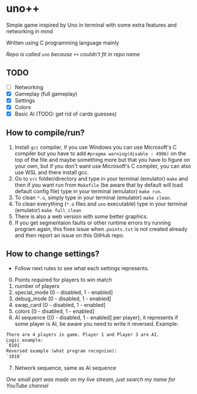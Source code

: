 # uno++
Simple game inspired by Uno in terminal with some extra features and networking in mind

Written using C programming language mainly

*Repo is called `uno` because `++` couldn't fit in repo name*

## TODO
- [ ] Networking
- [x] Gameplay (full gameplay)
- [x] Settings
- [x] Colors
- [x] Basic AI (TODO: get rid of cards guesses)

## How to compile/run?
1. Install `gcc` compiler, if you use Windows you can use Microsoft's C compiler but you have to add `#pragma warning(disable : 4996)` on the top of the file
and maybe something more but that you have to figure on your own, but if you don't want use Microsoft's C compiler, you can also use WSL and there install gcc.
2. Go to `src` folder/directory and type in your terminal (emulator) `make` and then if you want run from `Makefile` (be aware that by default 
will load default config file) type in your terminal (emulator) `make run`.
3. To clean `*.o`, simply type in your terminal (emulator) `make clean`.
4. To clean everything (`*.o` files and `uno` executable) type in your terminal (emulator) `make full_clean`
5. There is also a web version with some better graphics.
6. If you get segmentaion faults or other runtime errors try running program again, this fixes issue when`.points.txt` is not created already and then report an issue on this GitHub repo.

## How to change settings?
- Follow next rules to see what each settings represents.
0. Points required for players to win match
1. number of players
2. special_mode [0 - disabled, 1 - enabled]
3. debug_mode [0 - disabled, 1 - enabled]
4. swap_card [0 - disabled, 1 - enabled]
5. colors [0 - disabled, 1 - enabled]
6. AI sequence {[0 - disabled, 1 - enabled] per player}, it represents if some player is AI, be aware you need to write it reversed. Example:
```txt
There are 4 players in game. Player 1 and Player 3 are AI.
Logic example:
`0101`
Reversed example (what program recognise):
`1010`
```
7. Network sequence, same as AI sequence

*One small part was made on my live stream, just search my name for YouTube channel*
